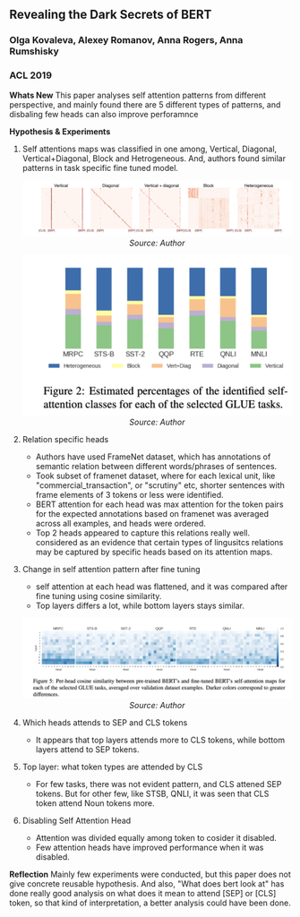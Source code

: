 ## Revealing the Dark Secrets of BERT
### Olga Kovaleva, Alexey Romanov, Anna Rogers, Anna Rumshisky
### ACL 2019


**Whats New** This paper analyses self attention patterns from different perspective, and mainly found there are 5 different types of patterns, and disbaling few heads can also improve perforamnce

**Hypothesis & Experiments**
1. Self attentions maps was classified in one among, Vertical, Diagonal, Vertical+Diagonal, Block and Hetrogeneous. And, authors found similar patterns in task specific fine tuned model.

    <p align="center">
        <img width=600 src="images/dark_secrets_amap_types.png">
        <em>Source: Author</em>
        </p>

    <p align="center">
        <img width=600 src="images/dark_secrets_amap_tasks.png">
        <em>Source: Author</em>
        </p>
    
2. Relation specific heads
    * Authors have used FrameNet dataset, which has annotations of semantic relation between different words/phrases of sentences. 
    * Took subset of framenet dataset, where for each lexical unit, like "commercial_transaction", or "scrutiny" etc, shorter sentences with frame elements of 3 tokens or less were identified. 
    * BERT attention for each head was max attention for the token pairs for the expected annotations based on framenet was averaged across all examples, and heads were ordered. 
    * Top 2 heads appeared to capture this relations really well. considered as an evidence that certain types of lingusitcs relations may be captured by specific heads based on its attention maps.

3. Change in self attention pattern after fine tuning
    * self attention at each head was flattened, and it was compared after fine tuning using cosine similarity. 
    * Top layers differs a lot, while bottom layers stays similar. 

    <p align="center">
        <img width=600 src="images/dark_secrets_amap_finetune.png">
        <em>Source: Author</em>
        </p>

4. Which heads attends to SEP and CLS tokens
    * It appears that top layers attends more to CLS tokens, while bottom layers attend to SEP tokens.

5. Top layer: what token types are attended by CLS
    * For few tasks, there was not evident pattern, and CLS attened SEP tokens. But for other few, like STSB, QNLI, it was seen that CLS token attend Noun tokens more.

6. Disabling Self Attention Head
    * Attention was divided equally among token to cosider it disabled.
    * Few attention heads have improved performance when it was disabled. 


**Reflection** Mainly few experiments were conducted, but this paper does not give concrete reusable hypothesis. And also, "What does bert look at" has done really good analysis on what does it mean to attend [SEP] or [CLS] token, so that kind of interpretation, a better analysis could have been done. 